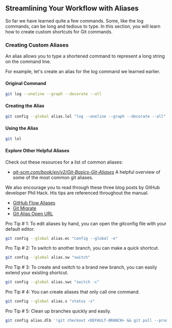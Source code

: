 ## Streamlining Your Workflow with Aliases

So far we have learned quite a few commands. Some, like the log commands, can be long and tedious to type. In this section, you will learn how to create custom shortcuts for Git commands.

### Creating Custom Aliases

An alias allows you to type a shortened command to represent a long string on the command line.

For example, let's create an alias for the log command we learned earlier.

#### Original Command

```sh
git log --oneline --graph --decorate --all
```

#### Creating the Alias

```sh
git config --global alias.lol "log --oneline --graph --decorate --all"
```

#### Using the Alias

```sh
git lol
```

#### Explore Other Helpful Aliases

Check out these resources for a list of common aliases:

- *[git-scm.com/book/en/v2/Git-Basics-Git-Aliases](https://git-scm.com/book/en/v2/Git-Basics-Git-Aliases)* A helpful overview of some of the most common git aliases.

We also encourage you to read through these three blog posts by GitHub developer Phil Hack. His tips are referenced throughout the manual.

- [GitHub Flow Aliases](http://haacked.com/archive/2014/07/28/github-flow-aliases/)
- [Git Migrate](http://haacked.com/archive/2015/06/29/git-migrate/)
- [Git Alias Open URL](http://haacked.com/archive/2017/01/04/git-alias-open-url/)

Pro Tip # 1:  To edit aliases by hand, you can open the gitconfig file with your default editor.

```sh
git config --global alias.ec "config --global -e"
```

Pro Tip # 2: To switch to another branch, you can make a quick shortcut.

```sh
git config --global alias.sw "switch"
```

Pro Tip # 3: To create and switch to a brand new branch, you can easily extend your existing shortcut.

```sh
git config --global alias.swc "switch -c"
```

Pro Tip # 4: You can create aliases that only call one command.

```sh
git config --global alias.s "status -s"
```

Pro Tip # 5: Clean up branches quickly and easily.

```sh
git config alias.dlb '!git checkout <DEFAULT-BRANCH> && git pull --prune && git branch --merged | grep -v "\*" | xargs -n 1 git branch -d'
```
